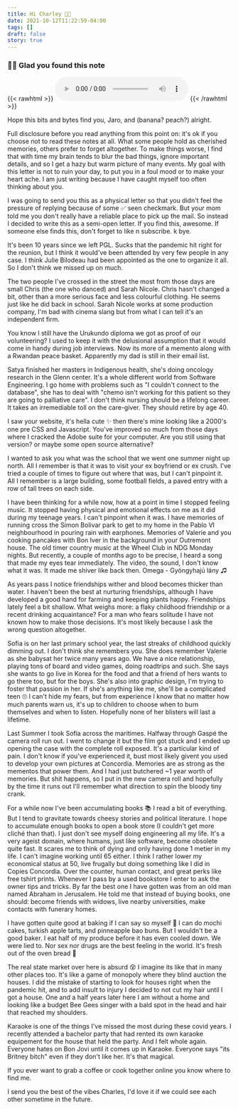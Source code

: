 ```yaml
---
title: Hi Charley 🙌🏽
date: 2021-10-12T11:22:59-04:00
tags: []
draft: false
story: true
---
```


### 👋🏽 Glad you found this note

{{< rawhtml >}}
<audio controls autoplay>
  <source src="/audio/free.mp3" type="audio/mpeg">
</audio>
{{< /rawhtml >}}

Hope this bits and bytes find you, Jaro, and (banana? peach?) alright.

Full disclosure before you read anything from this point on: it's ok if you choose not to read these notes at all. What some people hold as cherished memories, others prefer to forget altogether. To make things worse, I find that with time my brain tends to blur the bad things, ignore important details, and so I get a hazy but warm picture of many events. My goal with this letter is not to ruin your day, to put you in a foul mood or to make your heart ache. I am just writing because I have caught myself too often thinking about you.

I was going to send you this as a physical letter so that you didn't feel the pressure of replying because of some ✅ seen checkmark. But your mom told me you don't really have a reliable place to pick up the mail. So instead I decided to write this as a semi-open letter. If you find this, awesome. If someone else finds this, don't forget to like n subscribe. k bye.

It's been 10 years since we left PGL. Sucks that the pandemic hit right for the reunion, but I think it would've been attended by very few people in any case. I think Julie Bilodeau had been appointed as the one to organize it all. So I don't think we missed up on much.

The two people I've crossed in the street the most from those days are small Chris (the one who danced) and Sarah Nicole. Chris hasn't changed a bit, other than a more serious face and less colourful clothing. He seems just like he did back in school. Sarah Nicole works at some production company, I'm bad with cinema slang but from what I can tell it's an independent firm.

You know I still have the Urukundo diploma we got as proof of our volunteering? I used to keep it with the delusional assumption that it would come in handy during job interviews. Now its more of a memento along with a Rwandan peace basket. Apparently my dad is still in their email list.

Satya finished her masters in Indigenous health, she's doing oncology research in the Glenn center. It's a whole different world from Software Engineering. I go home with problems such as "I couldn't connect to the database", she has to deal with "chemo isn't working for this patient so they are going to palliative care". I don't think nursing should be a lifelong career. It takes an irremediable toll on the care-giver. They should retire by age 40.

I saw your website, it's hella cute ✨ then there's mine looking like a 2000's one pre CSS and Javascript. You've improved so much from those days where I cracked the Adobe suite for your computer. Are you still using that version? or maybe some open source alternative? 

I wanted to ask you what was the school that we went one summer night up north. All I remember is that it was to visit your ex boyfriend or ex crush. I've tried a couple of times to figure out where that was, but I can't pinpoint it. All I remember is a large building, some football fields, a paved entry with a row of tall trees on each side.

I have been thinking for a while now, how at a point in time I stopped feeling music. It stopped having physical and emotional effects on me as it did during my teenage years. I can't pinpoint when it was. I have memories of running cross the Simon Bolivar park to get to my home in the Pablo VI neighbourhood in pouring rain with earphones. Memories of Valerie and you cooking pancakes with Bon Iver in the background in your Outremont house. The old timer country music at the Wheel Club in NDG Monday nights. But recently, a couple of months ago to be precise, I heard a song that made my eyes tear immediately. The video, the sound, I don't know what it was. It made me shiver like back then. Omega - Gyöngyhajú lány ♫

As years pass I notice friendships wither and blood becomes thicker than water. I haven't been the best at nurturing friendships, although I have developed a good hand for farming and keeping plants happy. Friendships lately feel a bit shallow. What weighs more: a flaky childhood friendship or a recent drinking acquaintance? For a man who fears solitude I have not known how to make those decisions. It's most likely because I ask the wrong question altogether.

Sofia is on her last primary school year, the last streaks of childhood quickly dimming out. I don't think she remembers you. She does remember Valerie as she babysat her twice many years ago. We have a nice relationship, playing tons of board and video games, doing roadtrips and such. She says she wants to go live in Korea for the food and that a friend of hers wants to go there too, but for the boys. She's also into graphic design, I'm trying to foster that passion in her. If she's anything like me, she'll be a complicated teen 🙄 I can't hide my fears, but from experience I know that no matter how much parents warn us, it's up to children to choose when to burn themselves and when to listen. Hopefully none of her blisters will last a lifetime.

Last Summer I took Sofia across the maritimes. Halfway through Gaspé the camera roll run out. I went to change it but the film got stuck and I ended up opening the case with the complete roll exposed. It's a particular kind of pain. I don't know if you've experienced it, bust most likely givent you used to develop your own pictures at Concordia. Memories are as strong as the mementos that power them. And I had just butchered ~1 year worth of memories. But shit happens, so I put in the new camera roll and hopefully by the time it runs out I'll remember what direction to spin the bloody tiny crank.

For a while now I've been accumulating books 📚 I read a bit of everything. But I tend to gravitate towards cheesy stories and political literature. I hope to accumulate enough books to open a book store (I couldn't get more cliché than that). I just don't see myself doing engineering all my life. It's a very ageist domain, where humans, just like software, become obsolete quite fast. It scares me to think of dying and only having done 1 metier in my life. I can't imagine working until 65 either. I think I rather lower my economical status at 50, live frugally but doing something like I did in Copies Concordia. Over the counter, human contact, and great perks like free tshirt prints. Whenever I pass by a used bookstore I enter to ask the owner tips and tricks. By far the best one I have gotten was from an old man named Abraham in Jerusalem. He told me that instead of buying books, one should: become friends with widows, live nearby universities, make contacts with funerary homes.

I have gotten quite good at baking if I can say so myself 😤 I can do mochi cakes, turkish apple tarts, and pinneapple bao buns. But I wouldn't be a good baker. I eat half of my produce before it has even cooled down. We were lied to. Nor sex nor drugs are the best feeling in the world. It's fresh out of the oven bread 🍞

The real state market over here is absurd 😵 I imagine its like that in many other places too. It's like a game of monopoly where they blind auction the houses. I did the mistake of starting to look for houses right when the pandemic hit, and to add insult to injury I decided to not cut my hair until I got a house. One and a half years later here I am without a home and looking like a budget Bee Gees singer with a bald spot in the head and hair that reached my shoulders. 

Karaoke is one of the things I've missed the most during these covid years. I recently attended a bachelor party that had rented its own karaoke equipement for the house that held the party. And I felt whole again. Everyone hates on Bon Jovi until it comes up in Karaoke. Everyone says "its Britney bitch" even if they don't like her. It's that magical.

If you ever want to grab a coffee or cook together online you know where to find me.  

I send you the best of the vibes Charles, I'd love it if we could see each other sometime in the future.
